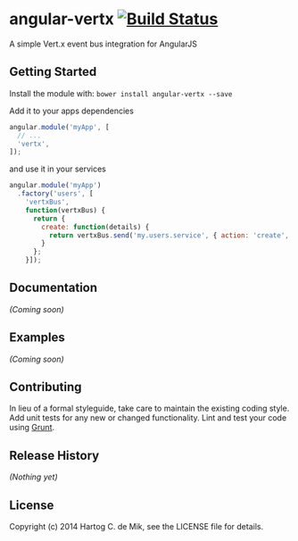 # angular-vertx [![Build Status](https://secure.travis-ci.org/coffeeaddict/angular-vertx.png?branch=master)](http://travis-ci.org/coffeeaddict/angular-vertx)

A simple Vert.x event bus integration for AngularJS

## Getting Started

Install the module with: `bower install angular-vertx --save`

Add it to your apps dependencies

```javascript
angular.module('myApp', [
  // ...
  'vertx',
]);
```

and use it in your services

```javascript
angular.module('myApp')
  .factory('users', [
    'vertxBus',
    function(vertxBus) {
      return {
        create: function(details) {
          return vertxBus.send('my.users.service', { action: 'create', user: details });
        }
      };
    }]);
```

## Documentation

_(Coming soon)_

## Examples

_(Coming soon)_

## Contributing

In lieu of a formal styleguide, take care to maintain the existing coding style. Add unit tests for any new or changed functionality. Lint and test your code using [Grunt](http://gruntjs.com/).

## Release History

_(Nothing yet)_

## License
Copyright (c) 2014 Hartog C. de Mik, see the LICENSE file for details.
